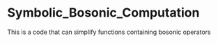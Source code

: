 # Symbolic_Bosonic_Computation
This is a code that can simplify functions containing bosonic operators
